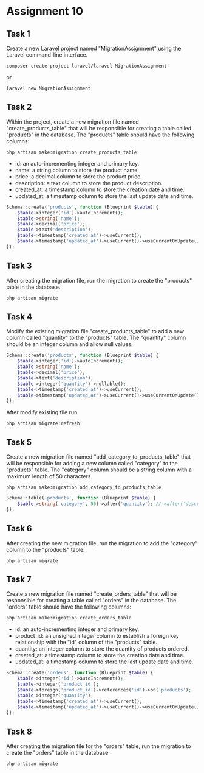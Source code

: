 # Assignment 10

## Task 1

Create a new Laravel project named "MigrationAssignment" using the Laravel command-line interface.

```Terminal
composer create-project laravel/laravel MigrationAssignment
```

or

```Terminal
laravel new MigrationAssignment
```

## Task 2

Within the project, create a new migration file named "create_products_table" that will be responsible for creating a table called "products" in the database. The "products" table should have the following columns:

```Terminal
php artisan make:migration create_products_table
```

- id: an auto-incrementing integer and primary key.
- name: a string column to store the product name.
- price: a decimal column to store the product price.
- description: a text column to store the product description.
- created_at: a timestamp column to store the creation date and time.
- updated_at: a timestamp column to store the last update date and time.

```php
Schema::create('products', function (Blueprint $table) {
    $table->integer('id')->autoIncrement();
    $table->string('name');
    $table->decimal('price');
    $table->text('description');
    $table->timestamp('created_at')->useCurrent();
    $table->timestamp('updated_at')->useCurrent()->useCurrentOnUpdate();
});
```

## Task 3

After creating the migration file, run the migration to create the "products" table in the database.

```Terminal
php artisan migrate   
```

## Task 4

Modify the existing migration file "create_products_table" to add a new column called "quantity" to the "products" table. The "quantity" column should be an integer column and allow null values.

```php
Schema::create('products', function (Blueprint $table) {
    $table->integer('id')->autoIncrement();
    $table->string('name');
    $table->decimal('price');
    $table->text('description');
    $table->integer('quantity')->nullable();
    $table->timestamp('created_at')->useCurrent();
    $table->timestamp('updated_at')->useCurrent()->useCurrentOnUpdate();
});
```

After modify existing file run

```Terminal
php artisan migrate:refresh
```

## Task 5

Create a new migration file named "add_category_to_products_table" that will be responsible for adding a new column called "category" to the "products" table. The "category" column should be a string column with a maximum length of 50 characters.

```Terminal
php artisan make:migration add_category_to_products_table
```

```php
Schema::table('products', function (Blueprint $table) {
    $table->string('category', 50)->after('quantity'); //->after('description') optional here
});
```

## Task 6

After creating the new migration file, run the migration to add the "category" column to the "products" table.

```Terminal
php artisan migrate   
```

## Task 7

Create a new migration file named "create_orders_table" that will be responsible for creating a table called "orders" in the database. The "orders" table should have the following columns:

```Terminal
php artisan make:migration create_orders_table
```

- id: an auto-incrementing integer and primary key.
- product_id: an unsigned integer column to establish a foreign key relationship with the "id" column of the "products" table.
- quantity: an integer column to store the quantity of products ordered.
- created_at: a timestamp column to store the creation date and time.
- updated_at: a timestamp column to store the last update date and time.

```php
Schema::create('orders', function (Blueprint $table) {
    $table->integer('id')->autoIncrement();
    $table->integer('product_id');
    $table->foreign('product_id')->references('id')->on('products');
    $table->integer('quantity');
    $table->timestamp('created_at')->useCurrent();
    $table->timestamp('updated_at')->useCurrent()->useCurrentOnUpdate();
});
```

## Task 8

After creating the migration file for the "orders" table, run the migration to create the "orders" table in the database

```Terminal
php artisan migrate
```
